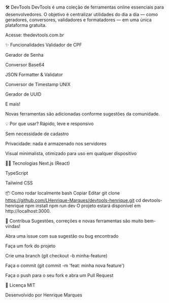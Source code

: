 🛠️ DevTools
DevTools é uma coleção de ferramentas online essenciais para desenvolvedores. O objetivo é centralizar utilidades do dia a dia — como geradores, conversores, validadores e formatadores — em uma única plataforma gratuita.

Acesse: thedevtools.com.br

✨ Funcionalidades
Validador de CPF

Gerador de Senha

Conversor Base64

JSON Formatter & Validator

Conversor de Timestamp UNIX

Gerador de UUID

E mais!

Novas ferramentas são adicionadas conforme sugestões da comunidade.

💡 Por que usar?
Rápido, leve e responsivo

Sem necessidade de cadastro

Privacidade: nada é armazenado nos servidores

Visual minimalista, otimizado para uso em qualquer dispositivo

🧑‍💻 Tecnologias
Next.js (React)

TypeScript

Tailwind CSS

📦 Como rodar localmente
bash
Copiar
Editar
git clone https://github.com/LHenrique-Marques/devtools-henrique.git
cd devtools-henrique
npm install
npm run dev
O projeto estará disponível em http://localhost:3000.

🤝 Contribua
Sugestões, correções e novas ferramentas são muito bem-vindas!

Abra uma issue com sua sugestão ou bug encontrado

Faça um fork do projeto

Crie uma branch (git checkout -b minha-feature)

Faça o commit (git commit -m 'feat: minha nova feature')

Faça o push para o seu fork e abra um Pull Request

📃 Licença
MIT

Desenvolvido por Henrique Marques
